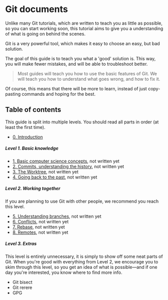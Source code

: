 # Git documents

Unlike many Git tutorials, which are written to teach you as little as possible, so you can start working soon, this tutorial aims to give you a understanding of what is going on behind the scenes.

Git is a very powerful tool, which makes it easy to choose an easy, but bad solution.

The goal of this guide is to teach you what a 'good' solution is. This way, you will make fewer mistakes, and will be able to troubleshoot better.

> Most guides will teach you how to use the basic features of Git.
> We will teach you how to understand what goes wrong, and how to fix it.

Of course, this means that there will be more to learn, instead of just copy-pasting commands and hoping for the best.

## Table of contents

This guide is split into multiple levels. You should read all parts in order (at least the first time).

- [0. Introduction](0-introduction.md)

##### Level 1. Basic knowledge

- [1. Basic computer science concepts](1-basics.md), not written yet
- [2. Commits, understanding the history](2-commits.md), not written yet
- [3. The Worktree](3-worktree.md), not written yet
- [4. Going back to the past](4-going-to-the-past.md), not written yet

##### Level 2. Working together

If you are planning to use Git with other people, we recommend you reach this level.

- [5. Understanding branches](5-branches.md), not written yet
- [6. Conflicts](6-conflicts.md), not written yet
- [7. Rebase](7-rebase.md), not written yet
- [8. Remotes](8-remotes.md), not written yet

##### Level 3. Extras

This level is entirely unnecessary, it is simply to show off some neat parts of Git. When you're good with everything from Level 2, we encourage you to skim through this level, so you get an idea of what is possible—and if one day you're interested, you know where to find more info.

- Git bisect
- Git rerere
- GPG
